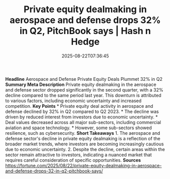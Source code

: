﻿---
title: "Private equity dealmaking in aerospace and defense drops 32% in Q2, PitchBook says | Hash n Hedge"
date: "2025-08-22T07:36:45"
category: "Markets"
summary: ""
slug: "private-equity-dealmaking-in-aerospace-and-defense-drops-32-"
source_urls:
  - ""
seo:
  title: "Private equity dealmaking in aerospace and defense drops 32% in Q2, PitchBook says | Hash n Hedge | Hash n Hedge"
  description: ""
  keywords: ["news", "markets", "brief"]
---
**Headline** Aerospace and Defense Private Equity Deals Plummet 32% in Q2  **Summary Meta Description** Private equity dealmaking in the aerospace and defense sector dropped significantly in the second quarter, with a 32% decline compared to the same period last year. This downturn is attributed to various factors, including economic uncertainty and increased competition.  **Key Points**  * Private equity deal activity in aerospace and defense declined by 32% in Q2 compared to Q2 2023. * The decline was driven by reduced interest from investors due to economic uncertainty. * Deal values decreased across all major sub-sectors, including commercial aviation and space technology. * However, some sub-sectors showed resilience, such as cybersecurity.  **Short Takeaways**  1. The aerospace and defense sector's decline in private equity dealmaking is a reflection of the broader market trends, where investors are becoming increasingly cautious due to economic uncertainty. 2. Despite the decline, certain areas within the sector remain attractive to investors, indicating a nuanced market that requires careful consideration of specific opportunities.  **Sources** https://fortune.com/2025/08/22/private-equity-dealmaking-in-aerospace-and-defense-drops-32-in-q2-pitchbook-says/